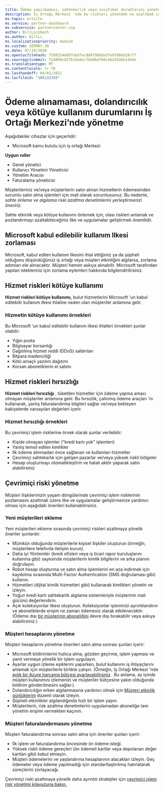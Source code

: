 ```yaml
---
title: Ödeme yapılmaması, sahtekarlık veya suistimal durumlarını yönetme
description: Iş Ortağı Merkezi 'nde bu riskleri yönetmek ve azaltmak için çevrimiçi işlemlere ve en iyi yöntemlere dahil olan çeşitli riskler hakkında bilgi edinin.
ms.topic: article
ms.service: partner-dashboard
ms.subservice: partnercenter-csp
author: BillLinzbach
ms.author: BillLi
ms.localizationpriority: medium
ms.custom: SEOMAY.20
ms.date: 07/14/2020
ms.openlocfilehash: 75881544097abdfac8d6f96bde37e9700eb28cf7
ms.sourcegitcommit: f24089cd27b1de6ecf6ddbefb6cbb2d340e144de
ms.translationtype: MT
ms.contentlocale: tr-TR
ms.lasthandoff: 04/01/2021
ms.locfileid: "106132358"
---
```

# <a name="managing-non-payment-fraud-or-misuse-in-partner-center"></a>Ödeme alınamaması, dolandırıcılık veya kötüye kullanım durumlarını İş Ortağı Merkezi’nde yönetme

Aşağıdakiler cihazlar için geçerlidir:

- Microsoft kamu bulutu için iş ortağı Merkezi

**Uygun roller**

- Genel yönetici
- Kullanıcı Yönetimi Yöneticisi
- Yönetim Aracısı
- Faturalama yöneticisi

Müşterileriniz ve/veya müşterilerin satın alınan hizmetlerin ödemesinden sorumlu satın alma işlemleri için mali olarak sorumlusunuz. Bu nedenle, *sahte önleme ve algılama riski azaltma denetimlerini yerleştirmenizi öneririz*.

Sahte etkinlik veya kötüye kullanımı önlemek için, olası riskleri anlamak ve pozlandırmayı azaltabileceğiniz ilke ve uygulamalar geliştirmek önemlidir.

## <a name="enforcement-of-microsoft-acceptable-use-policy"></a>Microsoft kabul edilebilir kullanım Ilkesi zorlaması

Microsoft, kabul edilen kullanım Ilkesini ihlal ettiğimiz ya da şüpheli olduğunu düşündüğünüz iş ortağı veya müşteri etkinliğini algılarsa, zorlama adımları ele alınacaktır. Müşteri hemen askıya alınabilir. Microsoft tarafından yapılan istekleriniz için zorlama eylemleri hakkında bilgilendirilirsiniz.

## <a name="abuse-of-service-risks"></a>Hizmet riskleri kötüye kullanımı

**Hizmet riskleri kötüye kullanımı,** bulut hizmetlerini Microsoft 'un kabul edilebilir kullanım ilkesi ihlaline neden olan müşteriler anlamına gelir.

### <a name="examples-of-abuse-of-service"></a>Hizmetin kötüye kullanımı örnekleri

Bu Microsoft 'un kabul edilebilir kullanım ilkesi ihlalleri örnekleri şunlar olabilir:

- Yığın posta
- Bilgisayar korsanlığı
- Dağıtılmış hizmet reddi (DDoS) saldırıları
- Bitpara madenciliği
- Kötü amaçlı yazılım dağıtımı
- Korsan aboneliklerin el satımı

## <a name="theft-of-service-risks"></a>Hizmet riskleri hırsızlığı

**Hizmet riskleri hırsızlığı** , tüketilen hizmetler için ödeme yapma amacı olmayan müşteriler anlamına gelir. Bu hırsızlık, çalınmış ödeme araçları 'nı kullanarak, yanlış faturalandırma bilgileri sağlar ve/veya bekleyen bakiyelerde varsayılan değerleri içerir.

### <a name="examples-of-service-theft"></a>Hizmet hırsızlığı örnekleri

Bu çevrimiçi işlem risklerine örnek olarak şunlar verilebilir:

- Kişide olmayan işlemler ("kredi kartı yok" işlemleri)
- Yanlış temsil edilen kimlikler
- İlk ödeme alınmadan önce sağlanan ve kullanılan hizmetler
- Çevrimiçi sahtekarlık için gelişen pazarlar ve/veya yüksek riskli bölgeler
- Hesap oluşturmayı otomatikleştirin ve hatalı aktör yaparak satın alabilirsiniz

## <a name="managing-online-risk"></a>Çevrimiçi riski yönetme

Müşteri ilişkilerinizin yaşam döngülerinde çevrimiçi işlem risklerinin pozlamasını azaltmak üzere ilke ve uygulamalar geliştirmenize yardımcı olması için aşağıdaki önerileri kullanabilirsiniz.

### <a name="onboarding-new-customers"></a>Yeni müşterileri ekleme

Yeni müşterileri ekleme sırasında çevrimiçi riskleri azaltmaya yönelik öneriler şunlardır:

- Mümkün olduğunda müşterilerle kişisel ilişkiler oluşturun (örneğin, müşterilere telefonla iletişim kurun).
- Daha iyi Yöntemler (kredi ofisleri veya iş ticari rapor kuruluşlarını kullanma gibi) sayesinde müşterilerin kimlik bilgilerini ve arka planını doğrulayın.
- Robot hesap oluşturma ve satın alma işlemlerini en aza indirmek için kaydolma sırasında Multi-Factor Authentication (SMS doğrulaması gibi) kullanın.
- Hizmetleri (dijital kimlik hizmetleri gibi) kullanarak kimlikleri yönetin ve izleyin.
- Yoğun kredi kartı sahtekarlık algılama sistemleriyle müşterinin mali gücünü değerlendirin.
- Açık koleksiyonlar ilkesi oluşturun. Koleksiyonlar işleminizi ayrıntılandırın ve aboneliklerde erişim ne zaman ödemesiz olarak etkilenecektir. (Ödeme dışı [bir müşterinin aboneliğini](create-a-new-subscription.md#suspend-a-subscription) devre dışı bırakabilir veya askıya alabilirsiniz.)

### <a name="managing-customer-accounts"></a>Müşteri hesaplarını yönetme

Müşteri hesaplarını yönetme önerileri satın alma sonrası şunları içerir:

- Microsoft bildirimlerini hızlıca alma, gözden geçirme, işlem yapması ve yanıt vermeye yönelik bir işlem uygulayın.
- Ayarlar uygun izleme eşiklerini yaparken, bulut kullanımı iş ihtiyaçlarını anlamak için müşterilerle birlikte çalışın. (Örneğin, Iş Ortağı Merkezi 'nde [aylık bir Azure harcama bütçesi ayarlayabilirsiniz](set-an-azure-spending-budget-for-your-customers.md) . Bu anlama, ay içinde müşteri kullanımını izlemenizi ve müşteriler bütçesine yakın olduğunda bildirim gönderilmesini sağlar.)
- Dolandırıcılığın erken algılanmasına yardımcı olmak için [Müşteri etkinlik günlüklerini](activity-logs.md) düzenli olarak izleyin.
- Şüpheli etkinlikler algılandığında hızlı bir işlem yapın.
- Müşterilerin, risk azaltma denetimlerini uygulamadan aboneliğe tam yönetim erişimi vermekten kaçının.

### <a name="managing-customer-billing"></a>Müşteri faturalandırmasını yönetme

Müşteri faturalandırma sonrası satın alma için öneriler şunları içerir:

- İlk işlem ve faturalandırma öncesinde ön ödeme isteği.
- Yüksek riskli ödeme gereçleri (ön ödemeli kartlar veya depolanan değer kartları gibi) kabul etmeyin.
- Müşteri ödemelerini ve yaşlandırma hesaplarının alacakları izleyin. Geç ödemeler veya ödeme yapılmadığı için standartlaştırılmış hatırlatarak süreçlerini zorlayacağı.

Çevrimiçi riski azaltmaya yönelik daha ayrıntılı stratejiler için [çevrimiçi işlem risk yönetimi kılavuzuna bakın.](https://query.prod.cms.rt.microsoft.com/cms/api/am/binary/RE4Bhtt)
